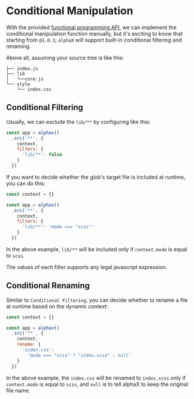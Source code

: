# Conditional Manipulation

With the provided [functional programming API](/api?id=app-filterfilter), we can implement the conditional manipulation function manually, but it's exciting to know that starting from `@1.0.3`, `alphaX` will support built-in conditional filtering and renaming.

Above all, assuming your source tree is like this:

```
├── index.js
├── lib
│   └──core.js
└── style
    └── index.css
```

## Conditional Filtering

Usually, we can exclude the `lib/**` by configuring like this:

```js
const app = alphax()
  .src('**', {
    context,
    filters: {
      'lib/**': false
    }
  })
```

If you want to decide whether the glob's target file is included at runtime, you can do this:

```js
const context = {}

const app = alphax()
  .src('**', {
    context,
    filters: {
      'lib/**': 'mode === "scss"'
    }
  })
```

In the above example, `lib/**` will be included only if `context.mode` is equal to `scss`.


<p class="tip">
  The values of each filter supports any legal javascript expression.
</p>

## Conditional Renaming

Similar to `Conditional Filtering`, you can decide whether to rename a file at runtime based on the dynamic context:

```js
const context = {}

const app = alphax()
  .src('**', {
    context,
    rename: {
      'index.css':
        'mode === "scss" ? "index.scss" : null'
    }
  })
```

In the above example, the `index.css` will be renamed to `index.scss` only if `context.mode` is equal to `scss`, and `null` is to tell alphaX to keep the original file name.




